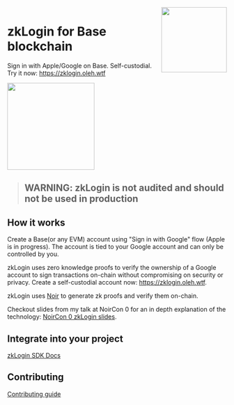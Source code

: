 <img align="right" width="150" height="150" top="100" src="https://github.com/user-attachments/assets/1494344f-f013-4872-bed6-ac7f116f35e3">

# zkLogin for Base blockchain

Sign in with Apple/Google on Base. Self-custodial. Try it now: <https://zklogin.oleh.wtf>

<a href="https://zklogin.oleh.wtf">
<img src="https://github.com/user-attachments/assets/6c3a34c9-7f11-4275-9c55-8714ac55ffa3" width="200"></a>

> ## WARNING: zkLogin is not audited and should not be used in production

## How it works

Create a Base(or any EVM) account using "Sign in with Google" flow (Apple is in progress). The account is tied to your Google account and can only be controlled by you.

zkLogin uses zero knowledge proofs to verify the ownership of a Google account to sign transactions on-chain without compromising on security or privacy. Create a self-custodial account now: <https://zklogin.oleh.wtf>.

zkLogin uses [Noir](https://noir-lang.org/) to generate zk proofs and verify them on-chain.

Checkout slides from my talk at NoirCon 0 for an in depth explanation of the technology: [NoirCon 0 zkLogin slides](https://www.canva.com/design/DAGVuaqexRM/Tq8sEd2AE60vh3PZwbsWjw/view?utm_content=DAGVuaqexRM&utm_campaign=designshare&utm_medium=link&utm_source=editor).

## Integrate into your project

[zkLogin SDK Docs](./packages/sdk/README.md)

## Contributing

[Contributing guide](./CONTRIBUTING.md)
